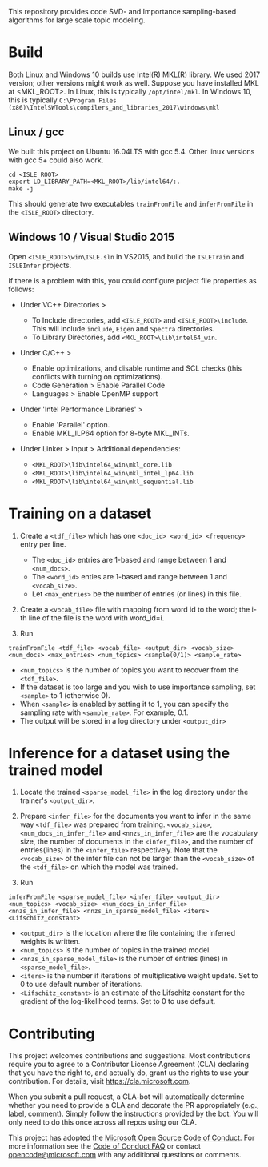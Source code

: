 This repository provides code SVD- and Importance sampling-based algorithms for large scale topic modeling.

# Build

Both Linux and Windows 10 builds use Intel(R) MKL(R) library. We used 2017 version; other versions might work as well.
Suppose you have installed MKL at <MKL_ROOT>. In Linux, this is typically `/opt/intel/mkl`.
In Windows 10, this is typically `C:\Program Files (x86)\IntelSWTools\compilers_and_libraries_2017\windows\mkl`

## Linux / gcc
We built this project on Ubuntu 16.04LTS with gcc 5.4. Other linux versions with gcc 5+ could also work.
```
cd <ISLE_ROOT>
export LD_LIBRARY_PATH=<MKL_ROOT>/lib/intel64/:.
make -j
```
This should generate two executables `trainFromFile` and `inferFromFile` in the `<ISLE_ROOT>` directory.


## Windows 10 / Visual Studio 2015

Open `<ISLE_ROOT>\win\ISLE.sln` in VS2015, and build the `ISLETrain` and `ISLEInfer` projects.  

If there is a problem with this, you could configure project file properties as follows:
* Under VC++ Directories >
  * To Include directories, add `<ISLE_ROOT>` and `<ISLE_ROOT>\include`. This will include `include`,  `Eigen` and `Spectra` directories.
  * To Library Directories, add `<MKL_ROOT>\lib\intel64_win`.

* Under C/C++ >
  * Enable optimizations, and disable runtime and SCL checks (this conflicts with turning on optimizations).
  * Code Generation > Enable Parallel Code
  * Languages > Enable OpenMP support

* Under 'Intel Performance Libraries' >
  * Enable 'Parallel' option.
  * Enable MKL_ILP64 option for 8-byte MKL_INTs.

* Under Linker > Input > Additional dependencies:
  * `<MKL_ROOT>\lib\intel64_win\mkl_core.lib`
  * `<MKL_ROOT>\lib\intel64_win\mkl_intel_lp64.lib`
  * `<MKL_ROOT>\lib\intel64_win\mkl_sequential.lib`

# Training on a dataset

1. Create a `<tdf_file>` which has one `<doc_id> <word_id> <frequency>` entry per line.
   * The `<doc_id>` entries are 1-based and range between 1 and `<num_docs>`. 
   * The `<word_id>` enties are 1-based and range between 1 and `<vocab_size>`.
   * Let `<max_entries>` be the number of entries (or lines) in this file.

2. Create a `<vocab_file>` file with mapping from word id to the word; the i-th line of the file is the word with word_id=i.

3. Run 
 ```
 trainFromFile <tdf_file> <vocab_file> <output_dir> <vocab_size> <num_docs> <max_entries> <num_topics> <sample(0/1)> <sample_rate>
 ```
   * `<num_topics>` is the number of topics you want to recover from the `<tdf_file>`.
   * If the dataset is too large and you wish to use importance sampling, set `<sample>` to 1 (otherwise 0).
   * When `<sample>` is enabled by setting it to 1, you can specify the sampling rate with `<sample_rate>`. For example, 0.1.
   * The output will be stored in a log directory under `<output_dir>`

# Inference for a dataset using the trained model

1. Locate the trained `<sparse_model_file>` in the log directory under the trainer's `<output_dir>`.

2. Prepare `<infer_file>` for the documents you want to infer in the same way `<tdf_file>` was prepared from training. `<vocab_size>`, `<num_docs_in_infer_file>` and  `<nnzs_in_infer_file>` are the vocabulary size, the number of documents in the `<infer_file>`, and
 the number of entries(lines) in the `<infer_file>` respectively. Note that the `<vocab_size>` of the infer file can not be larger than the `<vocab_size>` of the `<tdf_file>` on which the model was trained.

3. Run
```
inferFromFile <sparse_model_file> <infer_file> <output_dir> <num_topics> <vocab_size> <num_docs_in_infer_file> <nnzs_in_infer_file> <nnzs_in_sparse_model_file> <iters> <Lifschitz_constant>
```
   * `<output_dir>` is the location where the file containing the inferred weights is written.
   * `<num_topics>` is the number of topics in the trained model.
   * `<nnzs_in_sparse_model_file>` is the number of entries (lines) in `<sparse_model_file>`.
   * `<iters>` is the number if iterations of multiplicative weight update. Set to 0 to use default number of iterations.
   * `<Lifschitz_constant>` is an estimate of the Lifschitz constant for the gradient of the log-likelihood terms. Set to 0 to use default.


# Contributing

This project welcomes contributions and suggestions.  Most contributions require you to agree to a
Contributor License Agreement (CLA) declaring that you have the right to, and actually do, grant us
the rights to use your contribution. For details, visit https://cla.microsoft.com.

When you submit a pull request, a CLA-bot will automatically determine whether you need to provide
a CLA and decorate the PR appropriately (e.g., label, comment). Simply follow the instructions
provided by the bot. You will only need to do this once across all repos using our CLA.

This project has adopted the [Microsoft Open Source Code of Conduct](https://opensource.microsoft.com/codeofconduct/).
For more information see the [Code of Conduct FAQ](https://opensource.microsoft.com/codeofconduct/faq/) or
contact [opencode@microsoft.com](mailto:opencode@microsoft.com) with any additional questions or comments.

